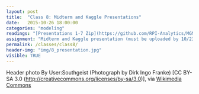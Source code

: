 ```yaml
---
layout: post
title:  "Class 8: Midterm and Kaggle Presentations"
date:   2015-10-26 18:00:00
categories: "modeling"
readings: "[Presentations 1-7 Zip](https://github.com/RPI-Analytics/MGMT6963-2015/raw/gh-pages/assets/presentations/Classes1-7.zip)"
assignment: "Midterm and Kaggle presentation (must be uploaded by 10/23)"
permalink: /classes/class8/
header-img: "img/8_presentation.jpg"
visible: TRUE
---
```

Header photo By User:Southgeist (Photograph by Dirk Ingo Franke) [CC BY-SA 3.0 (http://creativecommons.org/licenses/by-sa/3.0)], via [Wikimedia Commons](https://upload.wikimedia.org/wikipedia/commons/7/78/Frank_Schulenburg_giving_a_presentation_at_Wikimania_2011.jpg)